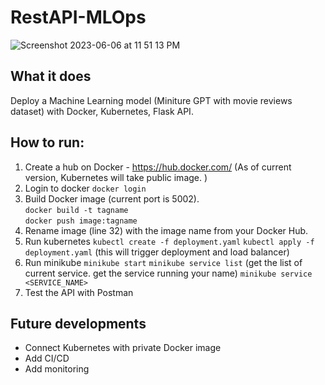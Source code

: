 # RestAPI-MLOps

![Screenshot 2023-06-06 at 11 51 13 PM](https://github.com/chrislevn/RestAPI-MLOps/assets/32094007/24349e12-a19a-4c09-95a6-ba5305a89204)

## What it does
Deploy a Machine Learning model (Miniture GPT with movie reviews dataset) with Docker, Kubernetes, Flask API. 

## How to run: 
1. Create a hub on Docker - https://hub.docker.com/ (As of current version, Kubernetes will take public image. ) 
2. Login to docker `docker login`
3. Build Docker image (current port is 5002). \
`docker build -t tagname`\
`docker push image:tagname`
3. Rename image (line 32) with the image name from your Docker Hub. 
4. Run kubernetes
`kubectl create -f deployment.yaml` 
`kubectl apply -f deployment.yaml` (this will trigger deployment and load balancer)
5. Run minikube
`minikube start`
`minikube service list` (get the list of current service. get the service running your name)
`minikube service <SERVICE_NAME>`
6. Test the API with Postman

## Future developments
- Connect Kubernetes with private Docker image
- Add CI/CD 
- Add monitoring 
